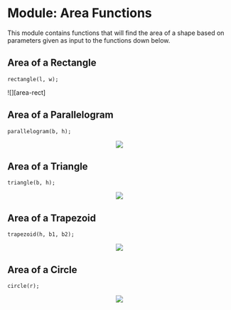 # Module: Area Functions
This module contains functions that will find the area of a shape based on parameters given as input to the functions down below.

## Area of a Rectangle
```
rectangle(l, w);
```
![][area-rect]

## Area of a Parallelogram
```
parallelogram(b, h);
```
<div style="text-align:center"><img src ="..." /></div>

## Area of a Triangle
```
triangle(b, h);
```
<div style="text-align:center"><img src ="..." /></div>

## Area of a Trapezoid
```
trapezoid(h, b1, b2);
```
<div style="text-align:center"><img src ="..." /></div>

## Area of a Circle
```
circle(r);
```
<div style="text-align:center"><img src ="..." /></div>

[area_rect]: https://raw.githubusercontent.com/ChristoffenOSWorks/libalgebra-rs/master/docs/images/area_rect.gif
